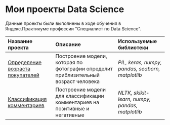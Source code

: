 # Мои проекты Data Science

Данные проекты были выполнены в ходе обучения в Яндекс.Практикуме профессии "Специалист по Data Science".

| Название проекта | Описание | Используемые библиотеки | 
| :---------------------- | :---------------------- | :---------------------- |
| [Определение возраста покупателей](age_of_buyers) | Построение модели, которая по фотографии определит приблизительный возраст человека| *PIL, keras, numpy, pandas, seaborn, matplotlib* |
| [Классификация комментариев](toxic_comments) | Построение модели для классификации комментариев на позитивные и негативные| *NLTK, skikit-learn, numpy, pandas, matplotlib* |
